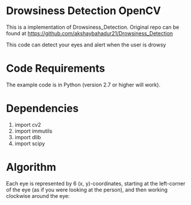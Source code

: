 # Drowsiness Detection OpenCV
This is a implementation of Drowsiness_Detection.
Original repo can be found at 
https://github.com/akshaybahadur21/Drowsiness_Detection

This code can detect your eyes and alert when the user is drowsy

# Code Requirements

The example code is in Python (version 2.7 or higher will work).

# Dependencies

1. import cv2
2. import immutils
3. import dlib
4. import scipy


# Algorithm

Each eye is represented by 6 (x, y)-coordinates, starting at the left-corner of the eye (as if you were looking at the person), and then working clockwise around the eye:

